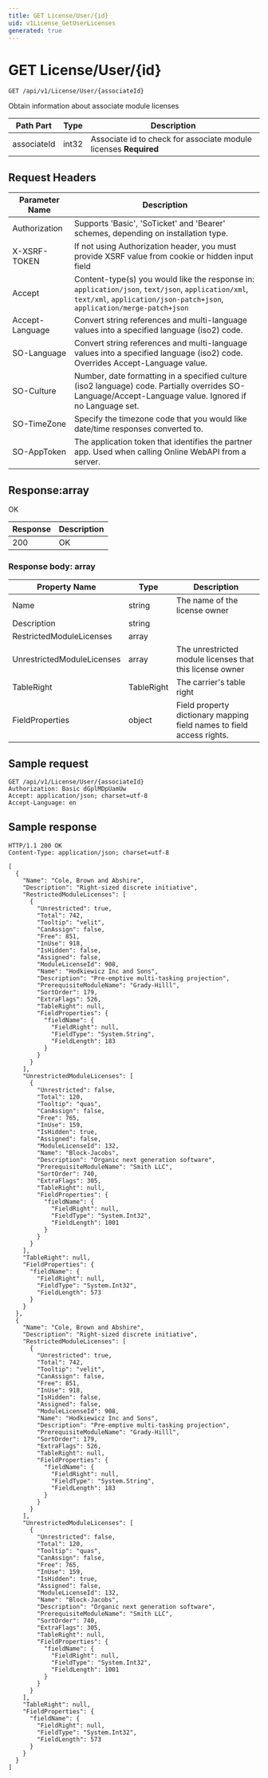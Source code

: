 ```yaml
---
title: GET License/User/{id}
uid: v1License_GetUserLicenses
generated: true
---
```


# GET License/User/{id}

```http
GET /api/v1/License/User/{associateId}
```

Obtain information about associate module licenses






| Path Part | Type | Description |
|-----------|------|-------------|
| associateId | int32 | Associate id to check for associate module licenses **Required** |



## Request Headers

| Parameter Name | Description |
|----------------|-------------|
| Authorization  | Supports 'Basic', 'SoTicket' and 'Bearer' schemes, depending on installation type. |
| X-XSRF-TOKEN   | If not using Authorization header, you must provide XSRF value from cookie or hidden input field |
| Accept         | Content-type(s) you would like the response in: `application/json`, `text/json`, `application/xml`, `text/xml`, `application/json-patch+json`, `application/merge-patch+json` |
| Accept-Language | Convert string references and multi-language values into a specified language (iso2) code. |
| SO-Language | Convert string references and multi-language values into a specified language (iso2) code. Overrides Accept-Language value. |
| SO-Culture | Number, date formatting in a specified culture (iso2 language) code. Partially overrides SO-Language/Accept-Language value. Ignored if no Language set. |
| SO-TimeZone | Specify the timezone code that you would like date/time responses converted to. |
| SO-AppToken | The application token that identifies the partner app. Used when calling Online WebAPI from a server. |


## Response:array

OK

| Response | Description |
|----------------|-------------|
| 200 | OK |

### Response body: array

| Property Name | Type |  Description |
|----------------|------|--------------|
| Name | string | The name of the license owner |
| Description | string |  |
| RestrictedModuleLicenses | array |  |
| UnrestrictedModuleLicenses | array | The unrestricted module licenses that this license owner |
| TableRight | TableRight | The carrier's table right |
| FieldProperties | object | Field property dictionary mapping field names to field access rights. |

## Sample request

```http!
GET /api/v1/License/User/{associateId}
Authorization: Basic dGplMDpUamUw
Accept: application/json; charset=utf-8
Accept-Language: en
```

## Sample response

```http_
HTTP/1.1 200 OK
Content-Type: application/json; charset=utf-8

[
  {
    "Name": "Cole, Brown and Abshire",
    "Description": "Right-sized discrete initiative",
    "RestrictedModuleLicenses": [
      {
        "Unrestricted": true,
        "Total": 742,
        "Tooltip": "velit",
        "CanAssign": false,
        "Free": 851,
        "InUse": 918,
        "IsHidden": false,
        "Assigned": false,
        "ModuleLicenseId": 908,
        "Name": "Hodkiewicz Inc and Sons",
        "Description": "Pre-emptive multi-tasking projection",
        "PrerequisiteModuleName": "Grady-Hilll",
        "SortOrder": 179,
        "ExtraFlags": 526,
        "TableRight": null,
        "FieldProperties": {
          "fieldName": {
            "FieldRight": null,
            "FieldType": "System.String",
            "FieldLength": 183
          }
        }
      }
    ],
    "UnrestrictedModuleLicenses": [
      {
        "Unrestricted": false,
        "Total": 120,
        "Tooltip": "quas",
        "CanAssign": false,
        "Free": 765,
        "InUse": 159,
        "IsHidden": true,
        "Assigned": false,
        "ModuleLicenseId": 132,
        "Name": "Block-Jacobs",
        "Description": "Organic next generation software",
        "PrerequisiteModuleName": "Smith LLC",
        "SortOrder": 740,
        "ExtraFlags": 305,
        "TableRight": null,
        "FieldProperties": {
          "fieldName": {
            "FieldRight": null,
            "FieldType": "System.Int32",
            "FieldLength": 1001
          }
        }
      }
    ],
    "TableRight": null,
    "FieldProperties": {
      "fieldName": {
        "FieldRight": null,
        "FieldType": "System.Int32",
        "FieldLength": 573
      }
    }
  },
  {
    "Name": "Cole, Brown and Abshire",
    "Description": "Right-sized discrete initiative",
    "RestrictedModuleLicenses": [
      {
        "Unrestricted": true,
        "Total": 742,
        "Tooltip": "velit",
        "CanAssign": false,
        "Free": 851,
        "InUse": 918,
        "IsHidden": false,
        "Assigned": false,
        "ModuleLicenseId": 908,
        "Name": "Hodkiewicz Inc and Sons",
        "Description": "Pre-emptive multi-tasking projection",
        "PrerequisiteModuleName": "Grady-Hilll",
        "SortOrder": 179,
        "ExtraFlags": 526,
        "TableRight": null,
        "FieldProperties": {
          "fieldName": {
            "FieldRight": null,
            "FieldType": "System.String",
            "FieldLength": 183
          }
        }
      }
    ],
    "UnrestrictedModuleLicenses": [
      {
        "Unrestricted": false,
        "Total": 120,
        "Tooltip": "quas",
        "CanAssign": false,
        "Free": 765,
        "InUse": 159,
        "IsHidden": true,
        "Assigned": false,
        "ModuleLicenseId": 132,
        "Name": "Block-Jacobs",
        "Description": "Organic next generation software",
        "PrerequisiteModuleName": "Smith LLC",
        "SortOrder": 740,
        "ExtraFlags": 305,
        "TableRight": null,
        "FieldProperties": {
          "fieldName": {
            "FieldRight": null,
            "FieldType": "System.Int32",
            "FieldLength": 1001
          }
        }
      }
    ],
    "TableRight": null,
    "FieldProperties": {
      "fieldName": {
        "FieldRight": null,
        "FieldType": "System.Int32",
        "FieldLength": 573
      }
    }
  }
]
```